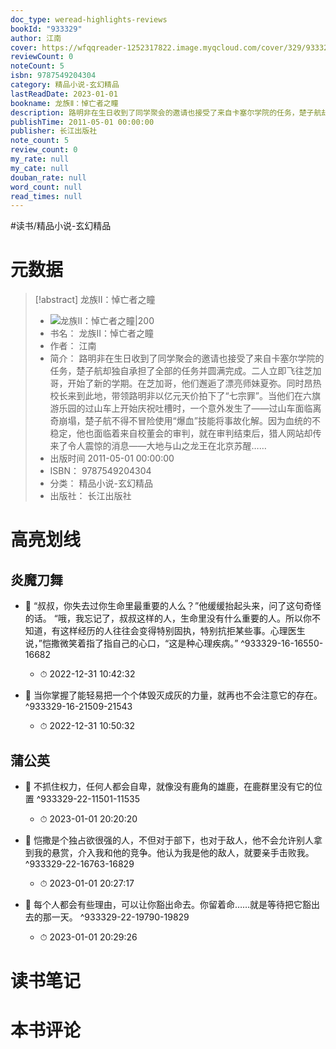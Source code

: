 ```yaml
---
doc_type: weread-highlights-reviews
bookId: "933329"
author: 江南
cover: https://wfqqreader-1252317822.image.myqcloud.com/cover/329/933329/t7_933329.jpg
reviewCount: 0
noteCount: 5
isbn: 9787549204304
category: 精品小说-玄幻精品
lastReadDate: 2023-01-01
bookname: 龙族Ⅱ：悼亡者之瞳
description: 路明非在生日收到了同学聚会的邀请也接受了来自卡塞尔学院的任务，楚子航却独自承担了全部的任务并圆满完成。二人立即飞往芝加哥，开始了新的学期。在芝加哥，他们邂逅了漂亮师妹夏弥。同时昂热校长来到此地，带领路明非以亿元天价拍下了“七宗罪”。当他们在六旗游乐园的过山车上开始庆祝吐槽时，一个意外发生了——过山车面临离奇崩塌，楚子航不得不冒险使用“爆血”技能将事故化解。因为血统的不稳定，他也面临着来自校董会的审判，就在审判结束后，猎人网站却传来了令人震惊的消息——大地与山之龙王在北京苏醒……
publishTime: 2011-05-01 00:00:00
publisher: 长江出版社
note_count: 5
review_count: 0
my_rate: null
my_cate: null
douban_rate: null
word_count: null
read_times: null
---
```


#读书/精品小说-玄幻精品

# 元数据
> [!abstract] 龙族Ⅱ：悼亡者之瞳
> - ![ 龙族Ⅱ：悼亡者之瞳|200](https://wfqqreader-1252317822.image.myqcloud.com/cover/329/933329/t7_933329.jpg)
> - 书名： 龙族Ⅱ：悼亡者之瞳
> - 作者： 江南
> - 简介： 路明非在生日收到了同学聚会的邀请也接受了来自卡塞尔学院的任务，楚子航却独自承担了全部的任务并圆满完成。二人立即飞往芝加哥，开始了新的学期。在芝加哥，他们邂逅了漂亮师妹夏弥。同时昂热校长来到此地，带领路明非以亿元天价拍下了“七宗罪”。当他们在六旗游乐园的过山车上开始庆祝吐槽时，一个意外发生了——过山车面临离奇崩塌，楚子航不得不冒险使用“爆血”技能将事故化解。因为血统的不稳定，他也面临着来自校董会的审判，就在审判结束后，猎人网站却传来了令人震惊的消息——大地与山之龙王在北京苏醒……
> - 出版时间 2011-05-01 00:00:00
> - ISBN： 9787549204304
> - 分类： 精品小说-玄幻精品
> - 出版社： 长江出版社

# 高亮划线

## 炎魔刀舞


- 📌 “叔叔，你失去过你生命里最重要的人么？”他缓缓抬起头来，问了这句奇怪的话。   “哦，我忘记了，叔叔这样的人，生命里没有什么重要的人。所以你不知道，有这样经历的人往往会变得特别固执，特别抗拒某些事。心理医生说，”恺撒微笑着指了指自己的心口，“这是种心理疾病。” ^933329-16-16550-16682
    - ⏱ 2022-12-31 10:42:32 

- 📌 当你掌握了能轻易把一个个体毁灭成灰的力量，就再也不会注意它的存在。 ^933329-16-21509-21543
    - ⏱ 2022-12-31 10:50:32 
## 蒲公英


- 📌 不抓住权力，任何人都会自卑，就像没有鹿角的雄鹿，在鹿群里没有它的位置 ^933329-22-11501-11535
    - ⏱ 2023-01-01 20:20:20 

- 📌 恺撒是个独占欲很强的人，不但对于部下，也对于敌人，他不会允许别人拿到我的悬赏，介入我和他的竞争。他认为我是他的敌人，就要亲手击败我。 ^933329-22-16763-16829
    - ⏱ 2023-01-01 20:27:17 

- 📌 每个人都会有些理由，可以让你豁出命去。你留着命……就是等待把它豁出去的那一天。 ^933329-22-19790-19829
    - ⏱ 2023-01-01 20:29:26 
# 读书笔记

# 本书评论
